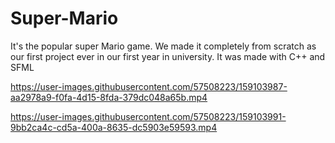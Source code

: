 # Super-Mario
It's the popular super Mario game.
We made it completely from scratch as our first project ever in our first year in university.
It was made with C++ and SFML

https://user-images.githubusercontent.com/57508223/159103987-aa2978a9-f0fa-4d15-8fda-379dc048a65b.mp4


https://user-images.githubusercontent.com/57508223/159103991-9bb2ca4c-cd5a-400a-8635-dc5903e59593.mp4

